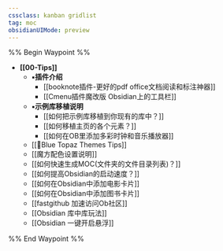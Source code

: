 ```yaml
---
cssclass: kanban gridlist
tag: moc
obsidianUIMode: preview
---
```


%% Begin Waypoint %%
- **[[00-Tips]]**
	- **▪插件介绍**
		- [[booknote插件-更好的pdf office文档阅读和标注神器]]
		- [[Cmenu插件魔改版 Obsidian上的工具栏]]
	- **▪示例库移植说明**
		- [[如何把示例库移植到你现有的库中？]]
		- [[如何移植主页的各个元素？]]
		- [[如何在OB里添加多彩时钟和音乐播放器]]
	- [[🥑Blue Topaz Themes Tips]]
	- [[魔方配色设置说明]]
	- [[如何快速生成MOC(文件夹的文件目录列表)？]]
	- [[如何提高Obsidian的启动速度？]]
	- [[如何在Obsidian中添加电影卡片]]
	- [[如何在Obsidian中添加图书卡片]]
	- [[fastgithub 加速访问Ob社区]]
	- [[Obsidian 库中库玩法]]
	- [[Obsidian 一键开启悬浮]]

%% End Waypoint %%
